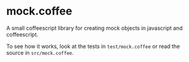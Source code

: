 # mock.coffee

A small coffeescript library for creating mock objects in javascript and coffeescript.

To see how it works, look at the tests in `test/mock.coffee` or read the
source in `src/mock.coffee`.


